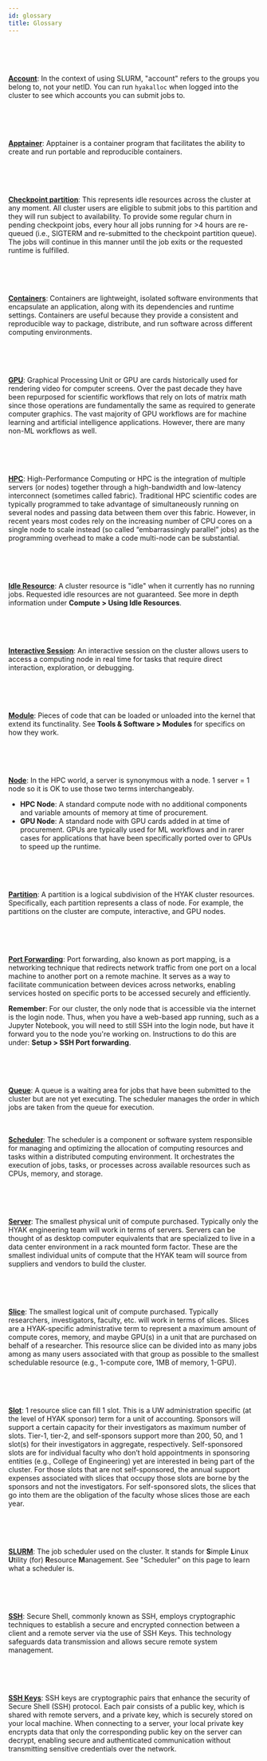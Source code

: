 ```yaml
---
id: glossary
title: Glossary
---
```


<a name="account" /> <br /><br /><br />

[**Account**](#account): In the context of using SLURM, "account" refers to the groups you belong to, not your netID. You can run `hyakalloc` when logged into the cluster to see which accounts you can submit jobs to. 

<a name="apptainer" /> <br /><br /><br />

[**Apptainer**](#apptainer): Apptainer is a container program that facilitates the ability to create and run portable and reproducible containers.

<a name="checkpoint" /> <br /><br /><br />

[**Checkpoint partition**](#checkpoint): This represents idle resources across the cluster at any moment. All cluster users are eligible to submit jobs to this partition and they will run subject to availability. To provide some regular churn in pending checkpoint jobs, every hour all jobs running for >4 hours are re-queued (i.e., SIGTERM and re-submitted to the checkpoint partition queue). The jobs will continue in this manner until the job exits or the requested runtime is fulfilled.

<a name="Containers" /> <br /><br /><br />

[**Containers**](#port_forwarding): Containers are lightweight, isolated software environments that encapsulate an application, along with its dependencies and runtime settings. Containers are useful because they provide a consistent and reproducible way to package, distribute, and run software across different computing environments. 

<a name="gpu" /> <br /><br /><br />

[**GPU**](#gpu): Graphical Processing Unit or GPU are cards historically used for rendering video for computer screens. Over the past decade they have been repurposed for scientific workflows that rely on lots of matrix math since those operations are fundamentally the same as required to generate computer graphics. The vast majority of GPU workflows are for machine learning and artificial intelligence applications. However, there are many non-ML workflows as well. 

<a name="hpc" /> <br /><br /><br />

[**HPC**](#hpc): High-Performance Computing or HPC is the integration of multiple servers (or nodes) together through a high-bandwidth and low-latency interconnect (sometimes called fabric). Traditional HPC scientific codes are typically programmed to take advantage of simultaneously running on several nodes and passing data between them over this fabric. However, in recent years most codes rely on the increasing number of CPU cores on a single node to scale instead (so called “embarrassingly parallel” jobs) as the programming overhead to make a code multi-node can be substantial.

<a name="idle" /> <br /><br /><br />

[**Idle Resource**](#idle): A cluster resource is "idle" when it currently has no running jobs. Requested idle resources are not guaranteed. See more in depth information under **Compute > Using Idle Resources**.

<a name="interactive" /> <br /><br /><br />

[**Interactive Session**](#interactive): An interactive session on the cluster allows users to access a computing node in real time for tasks that require direct interaction, exploration, or debugging.

<a name="module" /> <br /><br /><br />

[**Module**](#module): Pieces of code that can be loaded or unloaded into the kernel that extend its functinality. See **Tools & Software > Modules** for specifics on how they work.

<a name="node" /> <br /><br /><br />

[**Node**](#node): In the HPC world, a server is synonymous with a node. 1 server = 1 node so it is OK to use those two terms interchangeably.
- **HPC Node**: A standard compute node with no additional components and variable amounts of memory at time of procurement.
- **GPU Node**: A standard node with GPU cards added in at time of procurement. GPUs are typically used for ML workflows and in rarer cases for applications that have been specifically ported over to GPUs to speed up the runtime.

<a name="Partition" /> <br /><br /><br />

[**Partition**](#partition): A partition is a logical subdivision of the HYAK cluster resources. Specifically, each partition represents a class of node. For example, the partitions on the cluster are compute, interactive, and GPU nodes.

<a name="Port_Forwarding" /> <br /><br /><br />

[**Port Forwarding**](#port_forwarding): Port forwarding, also known as port mapping, is a networking technique that redirects network traffic from one port on a local machine to another port on a remote machine. It serves as a way to facilitate communication between devices across networks, enabling services hosted on specific ports to be accessed securely and efficiently.

**Remember**: For our cluster, the only node that is accessible via the internet is the login node. Thus, when you have a web-based app running, such as a Jupyter Notebook, you will need to still SSH into the login node, but have it forward you to the node you're working on. Instructions to do this are under: **Setup > SSH Port forwarding**.

<a name="queue" /> <br /><br /><br />

[**Queue**](#queue): A queue is a waiting area for jobs that have been submitted to the cluster but are not yet executing. The scheduler manages the order in which jobs are taken from the queue for execution.
<a name="scheduler" /> <br /><br /><br />

[**Scheduler**](#scheduler): The scheduler is a component or software system responsible for managing and optimizing the allocation of computing resources and tasks within a distributed computing environment. It orchestrates the execution of jobs, tasks, or processes across available resources such as CPUs, memory, and storage.

<a name="server" /> <br /><br /><br />

[**Server**](#server): The smallest physical unit of compute purchased. Typically only the HYAK engineering team will work in terms of servers. Servers can be thought of as desktop computer equivalents that are specialized to live in a data center environment in a rack mounted form factor. These are the smallest individual units of compute that the HYAK team will source from suppliers and vendors to build the cluster.

<a name="slice" /> <br /><br /><br />

[**Slice**](#slice): The smallest logical unit of compute purchased. Typically researchers, investigators, faculty, etc. will work in terms of slices. Slices are a HYAK-specific administrative term to represent a maximum amount of compute cores, memory, and maybe GPU(s) in a unit that are purchased on behalf of a researcher. This resource slice can be divided into as many jobs among as many users associated with that group as possible to the smallest schedulable resource (e.g., 1-compute core, 1MB of memory, 1-GPU). 

<a name="slot" /> <br /><br /><br />

[**Slot**](#slot): 1 resource slice can fill 1 slot. This is a UW administration specific (at the level of HYAK sponsor) term for a unit of accounting. Sponsors will support a certain capacity for their investigators as maximum number of slots. Tier-1, tier-2, and self-sponsors support more than 200, 50, and 1 slot(s) for their investigators in aggregate, respectively. Self-sponsored slots are for individual faculty who don’t hold appointments in sponsoring entities (e.g., College of Engineering) yet are interested in being part of the cluster. For those slots that are not self-sponsored, the annual support expenses associated with slices that occupy those slots are borne by the sponsors and not the investigators. For self-sponsored slots, the slices that go into them are the obligation of the faculty whose slices those are each year.

<a name="slurm" /> <br /><br /><br />

[**SLURM**](#slurm): The job scheduler used on the cluster. It stands for **S**imple **L**inux **U**tility (for) **R**esource **M**anagement. See "Scheduler" on this page to learn what a scheduler is.

<a name="SSH" /> <br /><br /><br />

[**SSH**](#ssh): Secure Shell, commonly known as SSH, employs cryptographic techniques to establish a secure and encrypted connection between a client and a remote server via the use of SSH Keys. This technology safeguards data transmission and allows secure remote system management.

<a name="SSH_Keys" /> <br /><br /><br />

[**SSH Keys**](#ssh_keys): SSH keys are cryptographic pairs that enhance the security of Secure Shell (SSH) protocol. Each pair consists of a public key, which is shared with remote servers, and a private key, which is securely stored on your local machine. When connecting to a server, your local private key encrypts data that only the corresponding public key on the server can decrypt, enabling secure and authenticated communication without transmitting sensitive credentials over the network. 




